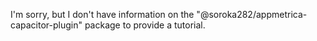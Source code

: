 I'm sorry, but I don't have information on the "@soroka282/appmetrica-capacitor-plugin" package to provide a tutorial.